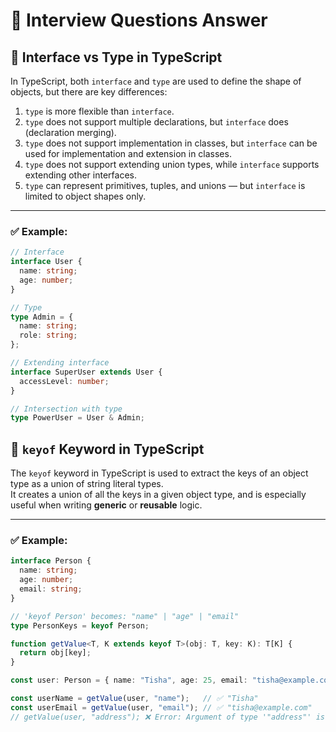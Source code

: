# 🎯 Interview Questions Answer
## 🧩 Interface vs Type in TypeScript

In TypeScript, both `interface` and `type` are used to define the shape of objects, but there are key differences:

1. `type` is more flexible than `interface`.
2. `type` does not support multiple declarations, but `interface` does (declaration merging).
3. `type` does not support implementation in classes, but `interface` can be used for implementation and extension in classes.
4. `type` does not support extending union types, while `interface` supports extending other interfaces.
5. `type` can represent primitives, tuples, and unions — but `interface` is limited to object shapes only.

---

### ✅ Example:

```ts
// Interface
interface User {
  name: string;
  age: number;
}

// Type
type Admin = {
  name: string;
  role: string;
};

// Extending interface
interface SuperUser extends User {
  accessLevel: number;
}

// Intersection with type
type PowerUser = User & Admin;

```

## 🔑 `keyof` Keyword in TypeScript

The `keyof` keyword in TypeScript is used to extract the keys of an object type as a union of string literal types.  
It creates a union of all the keys in a given object type, and is especially useful when writing **generic** or **reusable** logic.

---

### ✅ Example:

```ts
interface Person {
  name: string;
  age: number;
  email: string;
}

// 'keyof Person' becomes: "name" | "age" | "email"
type PersonKeys = keyof Person;

function getValue<T, K extends keyof T>(obj: T, key: K): T[K] {
  return obj[key];
}

const user: Person = { name: "Tisha", age: 25, email: "tisha@example.com" };

const userName = getValue(user, "name");   // ✅ "Tisha"
const userEmail = getValue(user, "email"); // ✅ "tisha@example.com"
// getValue(user, "address"); ❌ Error: Argument of type '"address"' is not assignable

```